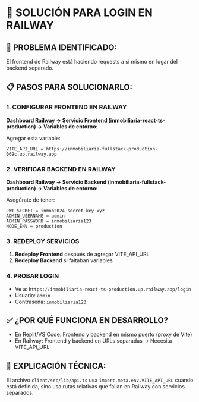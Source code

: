 # 🔧 SOLUCIÓN PARA LOGIN EN RAILWAY

## 🎯 PROBLEMA IDENTIFICADO:
El frontend de Railway está haciendo requests a sí mismo en lugar del backend separado.

## 📋 PASOS PARA SOLUCIONARLO:

### 1. CONFIGURAR FRONTEND EN RAILWAY
**Dashboard Railway → Servicio Frontend (inmobiliaria-react-ts-production) → Variables de entorno:**

Agregar esta variable:
```
VITE_API_URL = https://inmobiliaria-fullstack-production-069c.up.railway.app
```

### 2. VERIFICAR BACKEND EN RAILWAY  
**Dashboard Railway → Servicio Backend (inmobiliaria-fullstack-production) → Variables de entorno:**

Asegúrate de tener:
```
JWT_SECRET = inmob2024_secret_key_xyz
ADMIN_USERNAME = admin
ADMIN_PASSWORD = inmobiliaria123
NODE_ENV = production
```

### 3. REDEPLOY SERVICIOS
1. **Redeploy Frontend** después de agregar VITE_API_URL
2. **Redeploy Backend** si faltaban variables

### 4. PROBAR LOGIN
- Ve a: `https://inmobiliaria-react-ts-production.up.railway.app/login`
- Usuario: `admin`
- Contraseña: `inmobiliaria123`

## ✅ ¿POR QUÉ FUNCIONA EN DESARROLLO?
- En Replit/VS Code: Frontend y backend en mismo puerto (proxy de Vite)
- En Railway: Frontend y backend en URLs separadas → Necesita VITE_API_URL

## 🔧 EXPLICACIÓN TÉCNICA:
El archivo `client/src/lib/api.ts` usa `import.meta.env.VITE_API_URL` cuando está definida, sino usa rutas relativas que fallan en Railway con servicios separados.